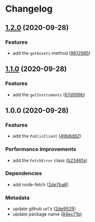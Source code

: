 # Changelog

## [1.2.0](https://github.com/b2broker/b2trader-node/compare/v1.1.0...v1.2.0) (2020-09-28)

### Features

- add the `getAssets` method ([9812985](https://github.com/b2broker/b2trader-node/commit/9812985c09902410e7ec81bfdfe2ac9c5391545f))

## [1.1.0](https://github.com/b2broker/b2trader-node/compare/v1.0.0...v1.1.0) (2020-09-28)

### Features

- add the `getInstruments` ([67d099b](https://github.com/b2broker/b2trader-node/commit/67d099baee3aab3f0826b6fde2180c1bc10ddd77))

## 1.0.0 (2020-09-28)

### Features

- add the `PublicClient` ([49b8d82](https://github.com/b2broker/b2trader-node/commit/49b8d82f0fe576762e34183c980e0bf7f6a13e7d))

### Performance Improvements

- add the `FetchError` class ([b2346fa](https://github.com/b2broker/b2trader-node/commit/b2346fa579ff40ba0c99e65252a62dfef1db0e21))

### Dependencies

- add node-fetch ([2de7ba6](https://github.com/b2broker/b2trader-node/commit/2de7ba6624b96366b69019642da7e195dd710593))

### Metadata

- update github url's ([2de9529](https://github.com/b2broker/b2trader-node/commit/2de9529c72f7cd4865f0fd79ff8b36b413361323))
- update package name ([84ec71b](https://github.com/b2broker/b2trader-node/commit/84ec71b733bd23f4978653dea1883c223c7ef79e))

